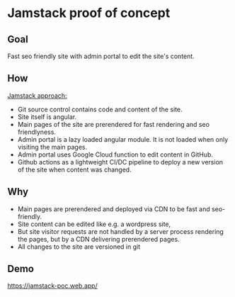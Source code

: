 # Jamstack proof of concept

## Goal

Fast seo friendly site with admin portal to edit the site's content.

## How

[Jamstack approach:](https://jamstack.org/)

- Git source control contains code and content of the site.
- Site itself is angular.
- Main pages of the site are prerendered for fast rendering and seo friendlyness.
- Admin portal is a lazy loaded angular module. It is not loaded when only visiting the main pages.
- Admin portal uses Google Cloud function to edit content in GitHub.
- Github actions as a lightweight CI/DC pipeline to deploy a new version of the site when content was changed.

## Why

- Main pages are prerendered and deployed via CDN to be fast and seo-friendly.
- Site content can be edited like e.g. a wordpress site,
- But site visitor requests are not handled by a server process rendering the pages, but by a CDN delivering prerendered pages.
- All changes to the site are versioned in git

## Demo

https://jamstack-poc.web.app/
